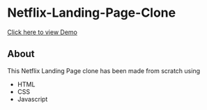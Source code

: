# Netflix-Landing-Page-Clone

[Click here to view Demo](https://kartikjoshi267.github.io/Netflix-Landing-Page-Clone/)

## About

This Netflix Landing Page clone has been made from scratch using

- HTML
- CSS
- Javascript
